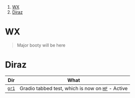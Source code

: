 1. [WX](#wx)
2. [Diraz](#diraz)

# WX

> Major booty will be here

# Diraz

|       Dir       |                                              What                                              |
| :-------------: | :--------------------------------------------------------------------------------------------: |
| [`gr1`](./gr1/) | Gradio tabbed test, which is now on [`HF`](https://huggingface.co/spaces/Wornu/grat1) - Active |
